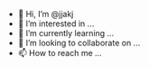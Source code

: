 - 👋 Hi, I’m @jjakj
- 👀 I’m interested in ...
- 🌱 I’m currently learning ...
- 💞️ I’m looking to collaborate on ...
- 📫 How to reach me ...

<!---
jjakj/jjakj is a ✨ special ✨ repository because its `README.md` (this file) appears on your GitHub profile.
You can click the Preview link to take a look at your changes.
--->

